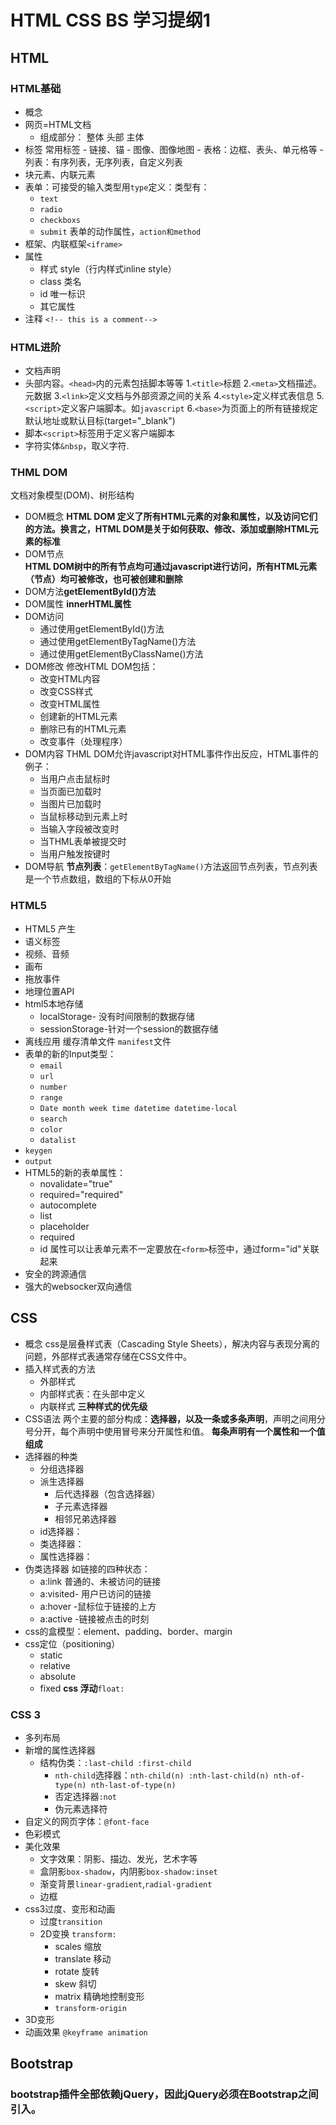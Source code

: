 # HTML CSS BS 学习提纲1
## HTML
### HTML基础
- 概念
- 网页=HTML文档
   - 组成部分： 整体  头部  主体 
- 标签
    常用标签
      - 链接、锚
      - 图像、图像地图
      - 表格：边框、表头、单元格等
      - 列表：有序列表，无序列表，自定义列表
- 块元素、内联元素
- 表单：可接受的输入类型用`type`定义：类型有：
   - `text`
   - `radio`
   - `checkboxs`
   - `submit`
   表单的动作属性，`action和method`
- 框架、内联框架`<iframe>`
- 属性 
   - 样式 style（行内样式inline style）
   - class 类名
   - id 唯一标识
   - 其它属性
- 注释 `<!-- this is a comment-->`
### HTML进阶
- 文档声明
- 头部内容。`<head>`内的元素包括脚本等等
      1.`<title>`标题
      2.`<meta>`文档描述。元数据
      3.`<link>`定义文档与外部资源之间的关系
      4.`<style>`定义样式表信息
      5.`<script>`定义客户端脚本。如`javascript`
      6.`<base>`为页面上的所有链接规定默认地址或默认目标(target="_blank")
- 脚本`<script>`标签用于定义客户端脚本
- 字符实体`&nbsp`，取义字符.
### THML DOM
文档对象模型(DOM)、树形结构
- DOM概念
 **HTML DOM 定义了所有HTML元素的对象和属性，以及访问它们的方法。换言之，HTML DOM是关于如何获取、修改、添加或删除HTML元素的标准**
- DOM节点  
**HTML DOM树中的所有节点均可通过javascript进行访问，所有HTML元素（节点）均可被修改，也可被创建和删除**
- DOM方法**getElementById()方法**
- DOM属性 **innerHTML属性**
- DOM访问
   - 通过使用getElementById()方法
   - 通过使用getElementByTagName()方法
   - 通过使用getElementByClassName()方法
- DOM修改
  修改HTML DOM包括：
     - 改变HTML内容
     - 改变CSS样式
     - 改变HTML属性
     - 创建新的HTML元素
     - 删除已有的HTML元素
     - 改变事件（处理程序）
- DOM内容
THML DOM允许javascript对HTML事件作出反应，HTML事件的例子：
   - 当用户点击鼠标时
   - 当页面已加载时
   - 当图片已加载时
   - 当鼠标移动到元素上时
   - 当输入字段被改变时
   - 当THML表单被提交时
   - 当用户触发按键时
- DOM导航 **节点列表**：`getElementByTagName()`方法返回节点列表，节点列表是一个节点数组，数组的下标从0开始
### HTML5
-  HTML5 产生
-  语义标签
- 视频、音频
- 画布
- 拖放事件
- 地理位置API
- html5本地存储
    - localStorage- 没有时间限制的数据存储
    - sessionStorage-针对一个session的数据存储   
- 离线应用  缓存清单文件 `manifest`文件
- 表单的新的Input类型：
  - `email`
  - `url`
  - `number`
  - `range`
  - `Date month week time datetime datetime-local`
  - `search`
  - `color`
  - `datalist` 
 - `keygen` 
 - `output` 
- HTML5的新的表单属性：
   - novalidate="true"
   - required="required"
   - autocomplete
   - list
   - placeholder 
   - required
   - id 属性可以让表单元素不一定要放在`<form>`标签中，通过form="id"关联起来
- 安全的跨源通信
- 强大的websocker双向通信
## CSS
- 概念
css是层叠样式表（Cascading Style Sheets），解决内容与表现分离的问题，外部样式表通常存储在CSS文件中。
- 插入样式表的方法
   - 外部样式
   - 内部样式表：在头部中定义
   - 内联样式
  **三种样式的优先级**
- CSS语法
两个主要的部分构成：**选择器，以及一条或多条声明**，声明之间用分号分开，每个声明中使用冒号来分开属性和值。
**每条声明有一个属性和一个值组成**
- 选择器的种类
   - 分组选择器
   - 派生选择器 
       - 后代选择器（包含选择器）
       - 子元素选择器 
       - 相邻兄弟选择器 
   - id选择器：
   - 类选择器：
   - 属性选择器：  
- 伪类选择器
如链接的四种状态：
  - a:link 普通的、未被访问的链接
  - a:visited- 用户已访问的链接
  - a:hover -鼠标位于链接的上方
  - a:active -链接被点击的时刻
- css的盒模型：element、padding、border、margin
- css定位（positioning）
     - static
     - relative
     - absolute
     - fixed
     **css 浮动**`float:`
### CSS 3
- 多列布局
- 新增的属性选择器
  - 结构伪类：`:last-child :first-child`
     - `nth-child`选择器：`nth-child(n) :nth-last-child(n) nth-of-type(n) nth-last-of-type(n)`
     - 否定选择器`:not`
     - 伪元素选择符 
 - 自定义的网页字体：`@font-face`
- 色彩模式 
- 美化效果
  - 文字效果：阴影、描边、发光，艺术字等
  -  盒阴影`box-shadow`，内阴影`box-shadow:inset`
  - 渐变背景`linear-gradient`,`radial-gradient`
  - 边框
- css3过度、变形和动画
  - 过度`transition`
  - 2D变换 `transform:`
     - scales  缩放
     - translate 移动
     - rotate 旋转
     - skew 斜切
     - matrix  精确地控制变形
     - `transform-origin`
- 3D变形
- 动画效果 `@keyframe animation`
## Bootstrap
### **bootstrap插件全部依赖jQuery，因此jQuery必须在Bootstrap之间引入。**

